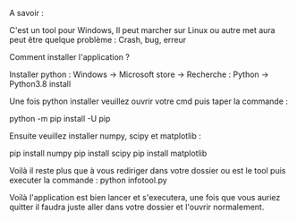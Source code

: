 A savoir :

C'est un tool pour Windows,
Il peut marcher sur Linux ou autre met aura peut être quelque problème : Crash, bug, erreur

Comment installer l'application ?

Installer python : Windows -> Microsoft store -> Recherche : Python -> Python3.8 install

Une fois python installer  veuillez ouvrir votre cmd puis taper la commande :

python -m pip install -U pip

Ensuite veuillez installer numpy, scipy et matplotlib :

pip install numpy
pip install scipy
pip install matplotlib

Voilà il reste plus que à vous rediriger dans votre dossier ou est le tool puis executer la commande :
python infotool.py

Voilà l'application est bien lancer et s'executera, une fois que vous auriez quitter il faudra juste aller dans votre dossier et l'ouvrir normalement.
